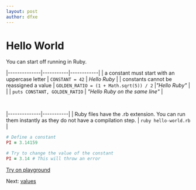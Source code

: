 ```yaml
---
layout: post
author: dfxe
---
```


# Hello World

You can start off running in Ruby.

|--------------|-----------|------------|
| a constant must start with an uppercase letter | `CONSTANT = 42`  | *Hello Ruby*    |
| constants cannot be reassigned a value | `GOLDEN_RATIO = (1 + Math.sqrt(5)) / 2`  |*"Hello Ruby"*    |
|     | `puts CONSTANT, GOLDEN_RATIO`  |   *"Hello Ruby on the same line"*    |

&nbsp;

|--------------|-----------|
| Ruby files have the .rb extension. You can run them instantly as they do not have a compilation step. | `ruby hello-world.rb`    |


```rb
# Define a constant
PI = 3.14159

# Try to change the value of the constant
PI = 3.14 # This will throw an error
```

[Try on playground](https://onecompiler.com/ruby/3yh7dhbz9)

Next: [values](/2022/11/08/if-else.html)
